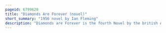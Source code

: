 ```yaml
---
pageid: 6799620
title: "Diamonds Are Forever (novel)"
short_summary: "1956 novel by Ian Fleming"
description: "Diamonds are Forever is the fourth Novel by the british Author Ian Fleming to feature his fictional british Secret Service Agent James Bond. Fleming wrote the Story at his Goldeneye Estate in Jamaica inspired by a sunday Times Article on Smuggling of Diamonds. The Book was first published in Britain by Jonathan Cape on 26 March 1956."
---
```

